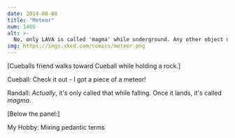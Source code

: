 ```yaml
---
date: 2014-08-08
title: "Meteor"
num: 1405
alt: >-
  No, only LAVA is called 'magma' while underground. Any other object underground is called 'lava'.
img: https://imgs.xkcd.com/comics/meteor.png
---
```

[Cueballs friend walks toward Cueball while holding a rock.]

Cueball: Check it out - I got a piece of a meteor!

Randall: *Actually*, it's only called that while falling. Once it lands, it's called *magma*.

[Below the panel:]

My Hobby: Mixing pedantic terms